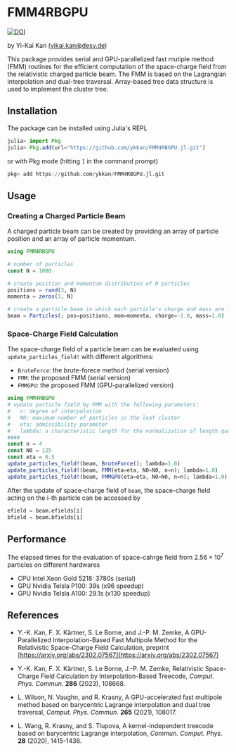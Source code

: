 # FMM4RBGPU

[![DOI](https://zenodo.org/badge/535562721.svg)](https://zenodo.org/badge/latestdoi/535562721)

by Yi-Kai Kan (<yikai.kan@desy.de>)

This package provides serial and GPU-parallelized fast mutiple method (FMM) routines for the efficient computation of the space-charge field from the relativistic charged particle beam. The FMM is based on the Lagrangian interpolation and dual-tree traversal. Array-based tree data structure is used to implement the cluster tree.

## Installation
The package can be installed using Julia's REPL
```julia
julia> import Pkg
julia> Pkg.add(url="https://github.com/ykkan/FMM4RBGPU.jl.git")
```
or with Pkg mode (hitting `]` in the command prompt)
```julia
pkg> add https://github.com/ykkan/FMM4RBGPU.jl.git
```

## Usage
### Creating a Charged Particle Beam
A charged particle beam can be created by providing an array of particle position and an array of particle momentum.
``` julia
using FMM4RBGPU

# number of particles
const N = 1000    

# create position and momentum distribution of N particles
positions = rand(3, N)
momenta = zeros(3, N)

# create a particle beam in which each particle's charge and mass are -1 and 1 
beam = Particles(; pos=positions, mom=momenta, charge=-1.0, mass=1.0) 
```

### Space-Charge Field Calculation
The space-charge field of a particle beam can be evaluated using `update_particles_field!` with different algorithms:
* `BruteForce`: the brute-forece method (serial version)
* `FMM`: the proposed FMM (serial version)
* `FMMGPU`: the proposed FMM (GPU-parallelized version)
``` julia
using FMM4RBGPU
# update particle field by FMM with the following parameters: 
#   n: degree of interpolation
#   N0: maximum number of particles in the leaf cluster
#   eta: admissibility parameter 
#   lambda: a characteristic length for the normalization of length quantity
####
const n = 4 
const N0 = 125  
const eta = 0.5
update_particles_field!(beam, BruteForce(); lambda=1.0) 
update_particles_field!(beam, FMM(eta=eta, N0=N0, n=n); lambda=1.0)
update_particles_field!(beam, FMMGPU(eta=eta, N0=N0, n=n); lambda=1.0)
```

After the update of space-charge field of `beam`, the space-charge field acting on the i-th particle can be accessed by
```julia
efield = beam.efields[i]
bfield = beam.bfields[i]
```

## Performance
The elapsed times for the evaluation of space-cahrge field from $2.56\times 10^7$ particles on different hardwares
* CPU Intel Xeon Gold 5218: 3780s (serial)
* GPU Nvidia Telsla P100: 39s (x96 speedup)
* GPU Nvidia Telsla A100: 29.1s (x130 speedup)

## References
* Y.-K. Kan, F. X. Kärtner, S. Le Borne, and J.-P. M. Zemke, A GPU-Parallelized Interpolation-Based Fast Multipole Method for the Relativistic Space-Charge Field Calculation, preprint [https://arxiv.org/abs/2302.07567](https://arxiv.org/abs/2302.07567)

* Y.-K. Kan, F. X. Kärtner, S. Le Borne, J.-P. M. Zemke, Relativistic Space-Charge Field Calculation by Interpolation-Based Treecode, _Comput. Phys. Commun._ __286__ (2023), 108668.

* L. Wilson, N. Vaughn, and R. Krasny, A GPU-accelerated fast 
            multipole method based on barycentric Lagrange interpolation 
            and dual tree traversal, 
	    _Comput. Phys. Commun._ __265__ (2021), 108017. 

* L. Wang, R. Krasny, and S. Tlupova, A kernel-independent treecode 
            based on barycentric Lagrange interpolation, 
	    _Commun. Comput. Phys._ __28__ (2020), 1415-1436.
